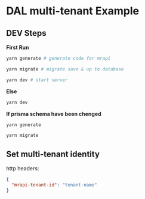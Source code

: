 # DAL multi-tenant Example

## DEV Steps

**First Run**

```bash
yarn generate # generate code for mrapi

yarn migrate # migrate save & up to database

yarn dev # start server
```

**Else**

```bash
yarn dev
```

**If prisma schema have been chenged**

```bash
yarn generate

yarn migrate
```

## Set multi-tenant identity

http headers:
```json
{
  "mrapi-tenant-id": "tenant-name"
}
```
